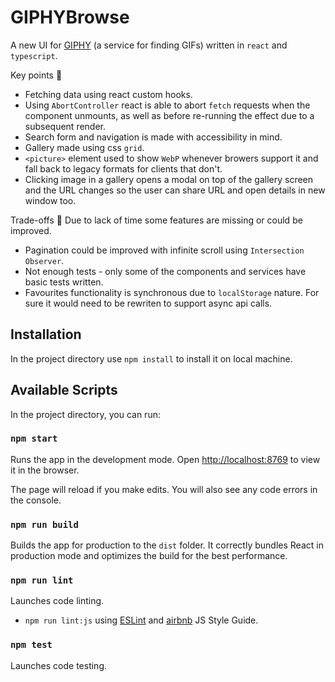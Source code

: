 # GIPHYBrowse

A new UI for [GIPHY](https://giphy.com) (a service for finding GIFs) written in `react` and `typescript`.

Key points 🤗
- Fetching data using react custom hooks.
- Using `AbortController` react is able to abort `fetch` requests when the component unmounts, as well as before re-running the effect due to a subsequent render.
- Search form and navigation is made with accessibility in mind.
- Gallery made using css `grid`.
- `<picture>` element used to show `WebP` whenever browers support it and fall back to legacy formats for clients that don't.
- Clicking image in a gallery opens a modal on top of the gallery screen and the URL changes so the user can share URL and open details in new window too.

Trade-offs 🧐
Due to lack of time some features are missing or could be improved.
- Pagination could be improved with infinite scroll using `Intersection Observer`.
- Not enough tests - only some of the components and services have basic tests written.
- Favourites functionality is synchronous due to `localStorage` nature. For sure it would need to be rewriten to support async api calls.

## Installation

In the project directory use `npm install` to install it on local machine.

## Available Scripts

In the project directory, you can run:

### `npm start`

Runs the app in the development mode.
Open [http://localhost:8769](http://localhost:8769) to view it in the browser.

The page will reload if you make edits.
You will also see any code errors in the console.

### `npm run build`

Builds the app for production to the `dist` folder.
It correctly bundles React in production mode and optimizes the build for the best performance.

### `npm run lint`

Launches code linting.

- `npm run lint:js` using [ESLint](http://eslint.org) and [airbnb](https://github.com/airbnb/javascript) JS Style Guide.

### `npm test`

Launches code testing.